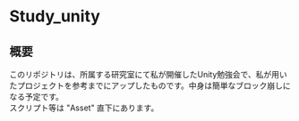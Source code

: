# Study_unity

## 概要
このリポジトリは、所属する研究室にて私が開催したUnity勉強会で、私が用いたプロジェクトを参考までにアップしたものです。中身は簡単なブロック崩しになる予定です。  
スクリプト等は "Asset" 直下にあります。
